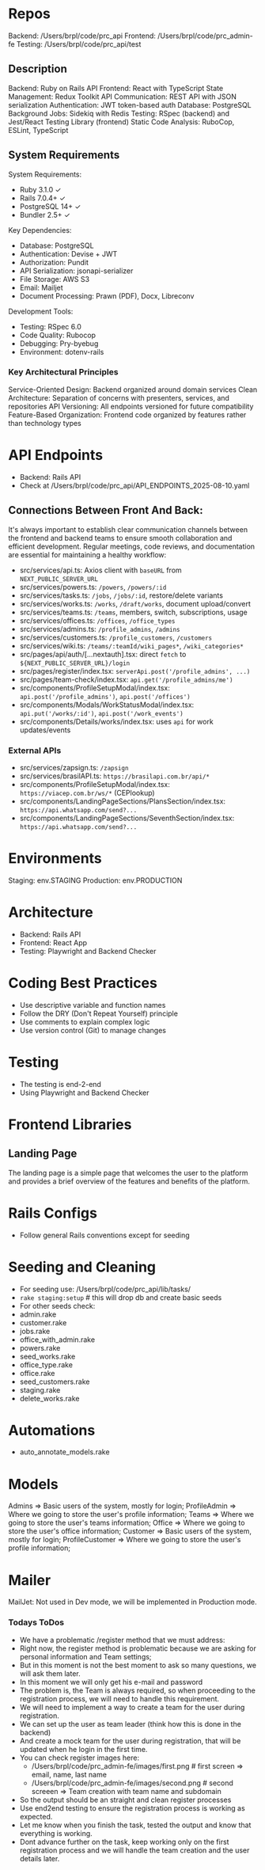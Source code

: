 # Repos
Backend: /Users/brpl/code/prc_api
Frontend: /Users/brpl/code/prc_admin-fe
Testing: /Users/brpl/code/prc_api/test

## Description
Backend: Ruby on Rails API
Frontend: React with TypeScript
State Management: Redux Toolkit
API Communication: REST API with JSON serialization
Authentication: JWT token-based auth
Database: PostgreSQL
Background Jobs: Sidekiq with Redis
Testing: RSpec (backend) and Jest/React Testing Library (frontend)
Static Code Analysis: RuboCop, ESLint, TypeScript

## System Requirements
  System Requirements:
  - Ruby 3.1.0 ✓
  - Rails 7.0.4+ ✓
  - PostgreSQL 14+ ✓
  - Bundler 2.5+ ✓

  Key Dependencies:
  - Database: PostgreSQL
  - Authentication: Devise + JWT
  - Authorization: Pundit
  - API Serialization: jsonapi-serializer
  - File Storage: AWS S3
  - Email: Mailjet
  - Document Processing: Prawn (PDF), Docx, Libreconv

  Development Tools:
  - Testing: RSpec 6.0
  - Code Quality: Rubocop
  - Debugging: Pry-byebug
  - Environment: dotenv-rails

### Key Architectural Principles
Service-Oriented Design: Backend organized around domain services
Clean Architecture: Separation of concerns with presenters, services, and repositories
API Versioning: All endpoints versioned for future compatibility
Feature-Based Organization: Frontend code organized by features rather than technology types

# API Endpoints
- Backend: Rails API
- Check at /Users/brpl/code/prc_api/API_ENDPOINTS_2025-08-10.yaml

## Connections Between Front And Back:
It's always important to establish clear communication channels between the frontend and backend teams to ensure smooth collaboration and efficient development. Regular meetings, code reviews, and documentation are essential for maintaining a healthy workflow:

- src/services/api.ts: Axios client with `baseURL` from `NEXT_PUBLIC_SERVER_URL`
- src/services/powers.ts: `/powers`, `/powers/:id`
- src/services/tasks.ts: `/jobs`, `/jobs/:id`, restore/delete variants
- src/services/works.ts: `/works`, `/draft/works`, document upload/convert
- src/services/teams.ts: `/teams`, members, switch, subscriptions, usage
- src/services/offices.ts: `/offices`, `/office_types`
- src/services/admins.ts: `/profile_admins`, `/admins`
- src/services/customers.ts: `/profile_customers`, `/customers`
- src/services/wiki.ts: `/teams/:teamId/wiki_pages*`, `/wiki_categories*`
- src/pages/api/auth/[...nextauth].tsx: direct `fetch` to `${NEXT_PUBLIC_SERVER_URL}/login`
- src/pages/register/index.tsx: `serverApi.post('/profile_admins', ...)`
- src/pages/team-check/index.tsx: `api.get('/profile_admins/me')`
- src/components/ProfileSetupModal/index.tsx: `api.post('/profile_admins')`, `api.post('/offices')`
- src/components/Modals/WorkStatusModal/index.tsx: `api.put('/works/:id')`, `api.post('/work_events')`
- src/components/Details/works/index.tsx: uses `api` for work updates/events

### External APIs
- src/services/zapsign.ts: `/zapsign`
- src/services/brasilAPI.ts: `https://brasilapi.com.br/api/*`
- src/components/ProfileSetupModal/index.tsx: `https://viacep.com.br/ws/*` (CEPlookup)
- src/components/LandingPageSections/PlansSection/index.tsx: `https://api.whatsapp.com/send?...`
- src/components/LandingPageSections/SeventhSection/index.tsx: `https://api.whatsapp.com/send?...`

# Environments
Staging: env.STAGING
Production: env.PRODUCTION

# Architecture
- Backend: Rails API
- Frontend: React App
- Testing: Playwright and Backend Checker

# Coding Best Practices
- Use descriptive variable and function names
- Follow the DRY (Don't Repeat Yourself) principle
- Use comments to explain complex logic
- Use version control (Git) to manage changes

# Testing
- The testing is end-2-end
- Using Playwright and Backend Checker

# Frontend Libraries


## Landing Page
The landing page is a simple page that welcomes the user to the platform and provides a brief overview of the features and benefits of the platform.

# Rails Configs
- Follow general Rails conventions except for seeding

# Seeding and Cleaning
- For seeding use: /Users/brpl/code/prc_api/lib/tasks/
- `rake staging:setup` # this will drop db and create basic seeds
- For other seeds check:
- admin.rake
- customer.rake
- jobs.rake
- office_with_admin.rake
- powers.rake
- seed_works.rake
- office_type.rake
- office.rake
- seed_customers.rake
- staging.rake
- delete_works.rake

# Automations
- auto_annotate_models.rake

# Models
Admins => Basic users of the system, mostly for login;
ProfileAdmin => Where we going to store the user's profile information;
Teams => Where we going to store the user's teams information;
Office => Where we going to store the user's office information;
Customer => Basic users of the system, mostly for login;
ProfileCustomer => Where we going to store the user's profile information;

# Mailer
MailJet: Not used in Dev mode, we will be implemented in Production mode.

### Todays ToDos
- We have a problematic /register method that we must address:
- Right now, the register method is problematic because we are asking for personal information and Team settings;
- But in this moment is not the best moment to ask so many questions, we will ask them later.
- In this moment we will only get his e-mail and password
- The problem is, the Team is always required, so when proceeding to the registration process, we will need to handle this requirement.
- We will need to implement a way to create a team for the user during registration.
- We can set up the user as team leader (think how this is done in the backend)
- And create a mock team for the user during registration, that will be updated when he login in the first time.
- You can check register images here:
  - /Users/brpl/code/prc_admin-fe/images/first.png  # first screen => email, name, last name
  - /Users/brpl/code/prc_admin-fe/images/second.png # second screeen => Team creation with team name and subdomain
- So the output should be an straight and clean register processes
- Use end2end testing to ensure the registration process is working as expected.
- Let me know when you finish the task, tested the output and know that everything is working.
- Dont advance further on the task, keep working only on the first registration process and we will handle the team creation and the user details later.
